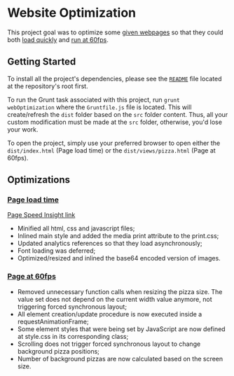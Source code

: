 # Website Optimization

This project goal was to optimize some [given webpages](https://github.com/udacity/frontend-nanodegree-mobile-portfolio) so that they could both [load quickly](https://riusuky.github.io/udacity-web-front-end/7.Website_Optimization/dist/index.html) and [run at 60fps](https://riusuky.github.io/udacity-web-front-end/7.Website_Optimization/dist/views/pizza.html).

## Getting Started

To install all the project's dependencies, please see the [`README`](../README.md) file located at the repository's root first.

To run the Grunt task associated with this project, run `grunt webOptimization` where the `Gruntfile.js` file is located. This will create/refresh the `dist` folder based on the `src` folder content. Thus, all your custom modification must be made at the `src` folder, otherwise, you'd lose your work.

To open the project, simply use your preferred browser to open either the `dist/index.html` (Page load time) or the `dist/views/pizza.html` (Page at 60fps).

## Optimizations

### [Page load time](https://riusuky.github.io/udacity-web-front-end/7.Website_Optimization/dist/index.html)

[Page Speed Insight link](https://developers.google.com/speed/pagespeed/insights/?url=https%3A%2F%2Friusuky.github.io%2Fudacity-web-front-end%2F7.Website_Optimization%2Fdist%2Findex.html&tab=mobile)

- Minified all html, css and javascript files;
- Inlined main style and added the media print attribute to the print.css;
- Updated analytics references so that they load asynchronously;
- Font loading was deferred;
- Optimized/resized and inlined the base64 encoded version of images.

### [Page at 60fps](https://riusuky.github.io/udacity-web-front-end/7.Website_Optimization/dist/views/pizza.html)

- Removed unnecessary function calls when resizing the pizza size. The value set does not depend on the current width value anymore, not triggering forced synchronous layout;
- All element creation/update procedure is now executed inside a requestAnimationFrame;
- Some element styles that were being set by JavaScript are now defined at style.css in its corresponding class;
- Scrolling does not trigger forced synchronous layout to change background pizza positions;
- Number of background pizzas are now calculated based on the screen size.
